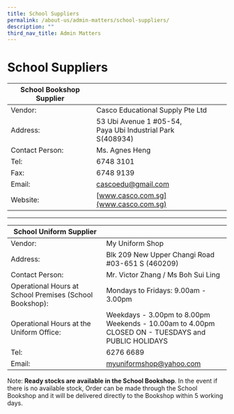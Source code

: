 ```yaml
---
title: School Suppliers
permalink: /about-us/admin-matters/school-suppliers/
description: ""
third_nav_title: Admin Matters
---
```


# **School Suppliers**

| School Bookshop Supplier 	|  	|
|---	|---	|
| Vendor: 	| Casco Educational Supply Pte Ltd 	|
| Address: 	| 53 Ubi Avenue 1 #05-54, <br>Paya Ubi Industrial Park<br>S(408934) 	|
| Contact Person: 	| Ms. Agnes Heng 	|
| Tel: 	| 6748 3101 	|
| Fax: 	| 6748 9139 	|
| Email: 	| [cascoedu@gmail.com](mailto:cascoedu@gmail.com) 	|
| Website: 	| [www.casco.com.sg](www.casco.com.sg) 	|

* * *

| School Uniform Supplier 	|  	|
|---	|---	|
| Vendor: 	| My Uniform Shop 	|
| Address: 	| Blk 209 New Upper Changi Road<br>#03-651 S (460209) 	|
| Contact Person: 	| Mr. Victor Zhang / Ms Boh Sui Ling 	|
| Operational Hours at School Premises (School Bookshop): 	| Mondays to Fridays: 9.00am - 3.00pm 	|
| Operational Hours at the Uniform Office: 	| Weekdays - 3.00pm to 8.00pm<br>Weekends - 10.00am to 4.00pm<br>CLOSED ON - TUESDAYS and PUBLIC HOLIDAYS 	|
| Tel: 	| 6276 6689 	|
| Email: 	| [myuniformshop@yahoo.com](mailto:myuniformshop@yahoo.com) 	|

Note: **Ready stocks are available in the School Bookshop**. In the event if there is no available stock, Order can be made through the School Bookshop and it will be delivered directly to the Bookshop within 5 working days.